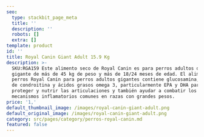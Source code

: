 ```yaml
---
seo:
  type: stackbit_page_meta
  title: ''
  description: ''
  robots: []
  extra: []
template: product
id: ''
title: Royal Canin Giant Adult 15.9 Kg
description: >-
  SKU:RGA159 Este alimento seco de Royal Canin es para perros adultos de raza
  gigante de más de 45 kg de peso y más de 18/24 meses de edad. El alimento para
  perros Royal Canin para perros adultos gigantes contiene glucosamina, sulfato
  de condroitina y ácidos grasos omega 3, particularmente EPA y DHA para
  proteger y nutrir las articulaciones y también ayudar a combatir los
  mecanismos inflamatorios comunes en razas con grandes pesos.
price: '1,'
default_thumbnail_image: /images/royal-canin-giant-adult.png
default_original_image: /images/royal-canin-giant-adult.png
category: src/pages/category/perros-royal-canin.md
featured: false
---
```

